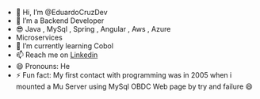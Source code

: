 - 👋 Hi, I’m @EduardoCruzDev
- 👀 I’m a Backend Developer
- 😎 Java , MySql , Spring , Angular , Aws , Azure
-  Microservices
- 🌱 I’m currently learning Cobol
- 📫 Reach me on [Linkedin](https://www.linkedin.com/in/ingeduardocruz/)
- 😄 Pronouns: He
- ⚡ Fun fact: My first contact with programming was in 2005 when i mounted a Mu Server using MySql OBDC Web page by try and failure 😄

<!---
EduardoCruzDev
--->
